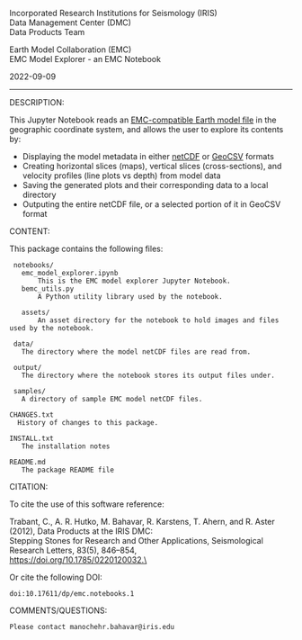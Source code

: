  Incorporated Research Institutions for Seismology (IRIS)\
 Data Management Center (DMC)\
 Data Products Team
 
 Earth Model Collaboration (EMC)\
 EMC Model Explorer - an  EMC Notebook

 2022-09-09

------------------------------------------------------------------------------------------------------------------------

 DESCRIPTION:

This Jupyter Notebook reads an [EMC-compatible Earth model file](http://ds.iris.edu/ds/products/emc-earthmodels/) in the geographic coordinate system, and allows the user to explore its contents by: 

* Displaying the model metadata in either [netCDF](https://www.unidata.ucar.edu/software/netcdf/) or [GeoCSV](http://geows.ds.iris.edu/documents/GeoCSV.pdf) formats
* Creating horizontal slices (maps), vertical slices (cross-sections), and velocity profiles (line plots vs depth) from model data
* Saving the generated plots and their corresponding data to a local directory
* Outputing the entire netCDF file, or a selected portion of it in GeoCSV format

 CONTENT:

This package contains the following files:

     notebooks/
       emc_model_explorer.ipynb
           This is the EMC model explorer Jupyter Notebook. 
       bemc_utils.py
           A Python utility library used by the notebook.
     
       assets/
           An asset directory for the notebook to hold images and files used by the notebook.

     data/
       The directory where the model netCDF files are read from.

     output/
       The directory where the notebook stores its output files under.

     samples/
       A directory of sample EMC model netCDF files.

    CHANGES.txt
      History of changes to this package.

    INSTALL.txt
       The installation notes

    README.md
       The package README file 


CITATION:

To cite the use of this software reference:

Trabant, C., A. R. Hutko, M. Bahavar, R. Karstens, T. Ahern, and R. Aster (2012), Data Products at the IRIS DMC: \
Stepping Stones for Research and Other Applications, Seismological Research Letters, 83(5), 846–854, \
https://doi.org/10.1785/0220120032.\


Or cite the following DOI:

    doi:10.17611/dp/emc.notebooks.1

 
 COMMENTS/QUESTIONS:

    Please contact manochehr.bahavar@iris.edu



